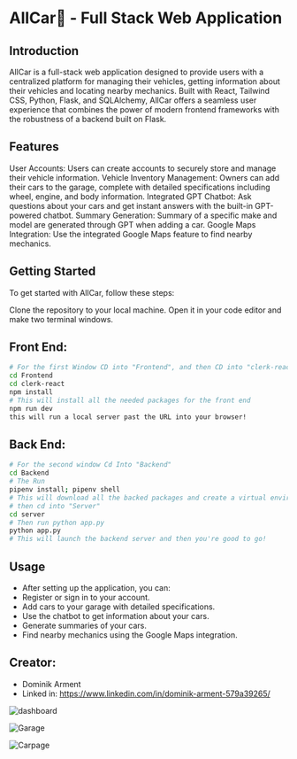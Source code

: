 # AllCar🚗 - Full Stack Web Application

## Introduction
AllCar is a full-stack web application designed to provide users with a centralized platform for managing their vehicles, getting information about their vehicles and locating nearby mechanics. Built with React, Tailwind CSS, Python, Flask, and SQLAlchemy, AllCar offers a seamless user experience that combines the power of modern frontend frameworks with the robustness of a backend built on Flask.

## Features
User Accounts: Users can create accounts to securely store and manage their vehicle information.
Vehicle Inventory Management: Owners can add their cars to the garage, complete with detailed specifications including wheel, engine, and body information.
Integrated GPT Chatbot: Ask questions about your cars and get instant answers with the built-in GPT-powered chatbot.
Summary Generation: Summary of a specific make and model are generated through GPT when adding a car.
Google Maps Integration: Use the integrated Google Maps feature to find nearby mechanics.

## Getting Started
To get started with AllCar, follow these steps:

Clone the repository to your local machine.
Open it in your code editor and make two terminal windows.

## Front End:
```bash
# For the first Window CD into "Frontend", and then CD into "clerk-react"
cd Frontend
cd clerk-react
npm install
# This will install all the needed packages for the front end
npm run dev
this will run a local server past the URL into your browser!
```
## Back End:
```bash
# For the second window Cd Into "Backend"
cd Backend
# The Run 
pipenv install; pipenv shell
# This will download all the backed packages and create a virtual environment
# then cd into "Server"
cd server
# Then run python app.py
python app.py
# This will launch the backend server and then you're good to go!
```
## Usage
- After setting up the application, you can:
- Register or sign in to your account.
- Add cars to your garage with detailed specifications.
- Use the chatbot to get information about your cars.
- Generate summaries of your cars.
- Find nearby mechanics using the Google Maps integration.

## Creator:
- Dominik Arment
- Linked in: https://www.linkedin.com/in/dominik-arment-579a39265/

![dashboard](https://github.com/Dominik137/allCar-FullStack-Project/assets/142343877/e0eac609-47ed-4888-9545-e9b3b134d2e9)

![Garage](https://github.com/Dominik137/allCar-FullStack-Project/assets/142343877/27100342-492b-463c-b984-5e29d889e756)

![Carpage](https://github.com/Dominik137/allCar-FullStack-Project/assets/142343877/c9121487-19c4-40ae-92b0-7989374df646)

